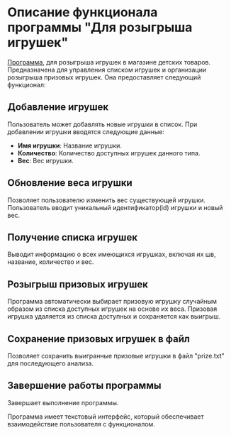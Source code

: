 # Описание функционала программы "Для розыгрыша игрушек"

[Программа](https://github.com/ArtBi1/JavaToyStore/blob/main/src/Main.java), для розыгрыша игрушек в магазине детских товаров.
Предназначена для управления списком игрушек и организации розыгрыша призовых игрушек. Она предоставляет следующий функционал:

## Добавление игрушек
Пользователь может добавлять новые игрушки в список. При добавлении игрушки вводятся следующие данные:
- **Имя игрушки**: Название игрушки.
- **Количество**: Количество доступных игрушек данного типа.
- **Вес**: Вес игрушки.

## Обновление веса игрушки
Позволяет пользователю изменить вес существующей игрушки. Пользователь вводит уникальный идентификатор(id) игрушки и новый вес.

## Получение списка игрушек
Выводит информацию о всех имеющихся игрушках, включая их шв, название, количество и вес.

## Розыгрыш призовых игрушек
Программа автоматически выбирает призовую игрушку случайным образом из списка доступных игрушек на основе их веса. Призовая игрушка удаляется из списка доступных и сохраняется как выигрыш.

## Сохранение призовых игрушек в файл
Позволяет сохранить выигранные призовые игрушки в файл "prize.txt" для последующего анализа.

## Завершение работы программы
Завершает выполнение программы.

Программа имеет текстовый интерфейс, который обеспечивает взаимодействие пользователя с функционалом.

